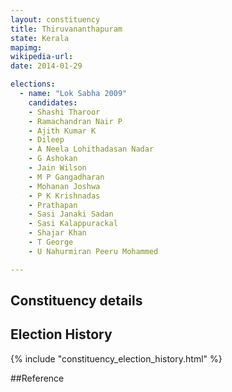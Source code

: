 ```yaml
---
layout: constituency
title: Thiruvananthapuram
state: Kerala
mapimg: 
wikipedia-url: 
date: 2014-01-29

elections: 
  - name: "Lok Sabha 2009"
    candidates: 
    - Shashi Tharoor 
    - Ramachandran Nair P 
    - Ajith Kumar K 
    - Dileep 
    - A Neela Lohithadasan Nadar 
    - G Ashokan 
    - Jain Wilson 
    - M P Gangadharan 
    - Mohanan Joshwa 
    - P K Krishnadas 
    - Prathapan 
    - Sasi Janaki Sadan 
    - Sasi Kalappurackal 
    - Shajar Khan 
    - T George 
    - U Nahurmiran Peeru Mohammed 

---
```

## Constituency details


## Election History
{% include "constituency_election_history.html" %}

##Reference
